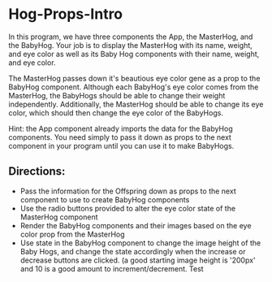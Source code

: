 # Hog-Props-Intro

In this program, we have three components the App, the MasterHog, and the BabyHog. Your job is to display the MasterHog with its name, weight, and eye color as well as its Baby Hog components with their name, weight, and eye color. 

The MasterHog passes down it's beautious eye color gene as a prop to the BabyHog component. Although each BabyHog's eye color comes from the MasterHog, the BabyHogs should be able to change their weight independently. Additionally, the MasterHog should be able to change its eye color, which should then change the eye color of the BabyHogs.

Hint: the App component already imports the data for the BabyHog components. You need simply to pass it down as props to the next component in your program until you can use it to make BabyHogs.

## Directions:
  * Pass the information for the Offspring down as props to the next component to use to create BabyHog components
  * Use the radio buttons provided to alter the eye color state of the MasterHog component
  * Render the BabyHog components and their images based on the eye color prop from the MasterHog
  * Use state in the BabyHog component to change the image height of the Baby Hogs, and change the state accordingly when the increase or decrease buttons are clicked. (a good starting image height is '200px' and 10 is a good amount to increment/decrement.
Test
